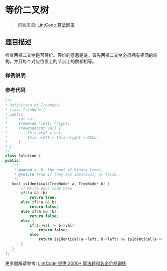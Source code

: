 # 等价二叉树
 > 题目来源: [LintCode 算法题库](https://www.lintcode.com/problem/identical-binary-tree/?utm_source=sc-github-wzz)
 ## 题目描述
 检查两棵二叉树是否等价。等价的意思是说，首先两棵二叉树必须拥有相同的结构，并且每个对应位置上的节点上的数都相等。
 ### 样例说明
 
 ### 参考代码
 ```cpp
/**
 * Definition of TreeNode:
 * class TreeNode {
 * public:
 *     int val;
 *     TreeNode *left, *right;
 *     TreeNode(int val) {
 *         this->val = val;
 *         this->left = this->right = NULL;
 *     }
 * }
 */
class Solution {
public:
    /**
     * @aaram a, b, the root of binary trees.
     * @return true if they are identical, or false.
     */
    bool isIdentical(TreeNode* a, TreeNode* b) {
        // Write your code here
        if(!a && !b)
            return true;
        else if(!a && b)
            return false;
        else if(a && !b)
            return false;
        else {
            if(a->val != b->val)
                return false;
            else
                return isIdentical(a->left, b->left) && isIdentical(a->right, b->right);
        }
    }
};
```
 更多题解请参考: [LintCode 提供 2000+ 算法题和名企阶梯训练](https://www.lintcode.com/problem/?utm_source=sc-github-wzz)